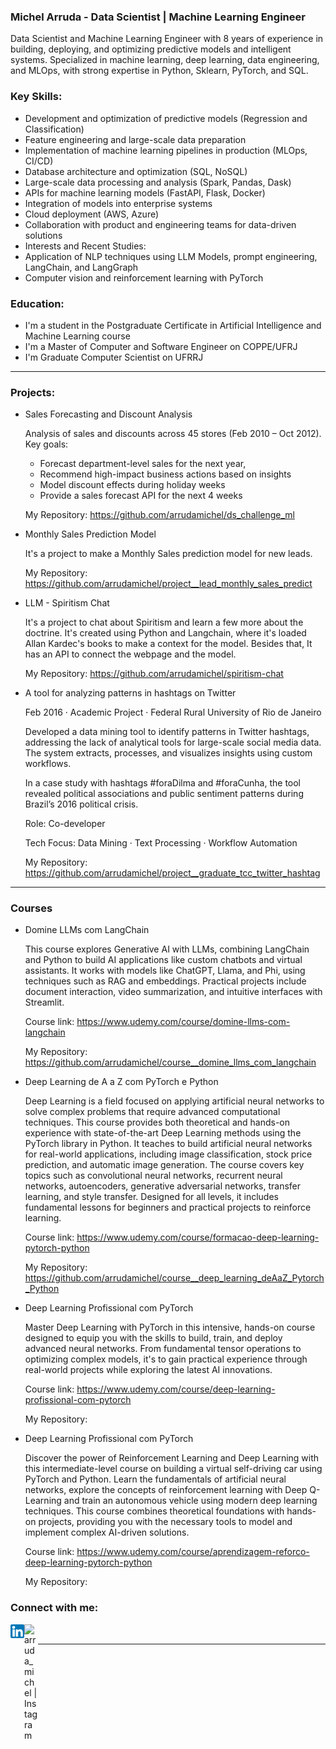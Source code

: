 ### Michel Arruda - Data Scientist | Machine Learning Engineer

Data Scientist and Machine Learning Engineer with 8 years of experience in building, deploying, and optimizing predictive models and intelligent systems. Specialized in machine learning, deep learning, data engineering, and MLOps, with strong expertise in Python, Sklearn, PyTorch, and SQL.

### Key Skills:

- Development and optimization of predictive models (Regression and Classification)
- Feature engineering and large-scale data preparation
- Implementation of machine learning pipelines in production (MLOps, CI/CD)
- Database architecture and optimization (SQL, NoSQL)
- Large-scale data processing and analysis (Spark, Pandas, Dask)
- APIs for machine learning models (FastAPI, Flask, Docker)
- Integration of models into enterprise systems
- Cloud deployment (AWS, Azure)
- Collaboration with product and engineering teams for data-driven solutions
- Interests and Recent Studies:
- Application of NLP techniques using LLM Models, prompt engineering, LangChain, and LangGraph
- Computer vision and reinforcement learning with PyTorch

### Education:

- I'm a student in the Postgraduate Certificate in Artificial Intelligence and Machine Learning course
- I'm a Master of Computer and Software Engineer on COPPE/UFRJ
- I'm Graduate Computer Scientist on UFRRJ

---
### Projects:

- Sales Forecasting and Discount Analysis
  
  Analysis of sales and discounts across 45 stores (Feb 2010 – Oct 2012).
  Key goals: 
    - Forecast department-level sales for the next year, 
    - Recommend high-impact business actions based on insights
    - Model discount effects during holiday weeks
    - Provide a sales forecast API for the next 4 weeks

  My Repository: https://github.com/arrudamichel/ds_challenge_ml

- Monthly Sales Prediction Model

  It's a project to make a Monthly Sales prediction model for new leads.

  My Repository: https://github.com/arrudamichel/project__lead_monthly_sales_predict

- LLM - Spiritism Chat
  
  It's a project to chat about Spiritism and learn a few more about the doctrine.
  It's created using Python and Langchain, where it's loaded Allan Kardec's books to make a context for the model.
  Besides that, It has an API to connect the webpage and the model.

  My Repository: https://github.com/arrudamichel/spiritism-chat

- A tool for analyzing patterns in hashtags on Twitter

  Feb 2016 · Academic Project · Federal Rural University of Rio de Janeiro

  Developed a data mining tool to identify patterns in Twitter hashtags, addressing the lack of analytical tools for large-scale social media data. The system extracts, processes, and visualizes insights using custom workflows.

  In a case study with hashtags #foraDilma and #foraCunha, the tool revealed political associations and public sentiment patterns during Brazil’s 2016 political crisis.

  Role: Co-developer
  
  Tech Focus: Data Mining · Text Processing · Workflow Automation

  My Repository: https://github.com/arrudamichel/project__graduate_tcc_twitter_hashtag

---
### Courses 

- Domine LLMs com LangChain

  This course explores Generative AI with LLMs, combining LangChain and Python to build AI applications like custom chatbots and virtual assistants. It works with models like ChatGPT, Llama, and Phi, using techniques such as RAG and embeddings. Practical projects include document interaction, video summarization, and intuitive interfaces with Streamlit. 
  
  Course link: https://www.udemy.com/course/domine-llms-com-langchain
  
  My Repository: https://github.com/arrudamichel/course__domine_llms_com_langchain

- Deep Learning de A a Z com PyTorch e Python

  Deep Learning is a field focused on applying artificial neural networks to solve complex problems that require advanced computational techniques. This course provides both theoretical and hands-on experience with state-of-the-art Deep Learning methods using the PyTorch library in Python. It teaches to build artificial neural networks for real-world applications, including image classification, stock price prediction, and automatic image generation. The course covers key topics such as convolutional neural networks, recurrent neural networks, autoencoders, generative adversarial networks, transfer learning, and style transfer. Designed for all levels, it includes fundamental lessons for beginners and practical projects to reinforce learning. 
  
  Course link: https://www.udemy.com/course/formacao-deep-learning-pytorch-python

  My Repository: https://github.com/arrudamichel/course__deep_learning_deAaZ_Pytorch_Python

- Deep Learning Profissional com PyTorch

  Master Deep Learning with PyTorch in this intensive, hands-on course designed to equip you with the skills to build, train, and deploy advanced neural networks. From fundamental tensor operations to optimizing complex models, it's to gain practical experience through real-world projects while exploring the latest AI innovations.
  
  Course link: https://www.udemy.com/course/deep-learning-profissional-com-pytorch
  
  My Repository: 

- Deep Learning Profissional com PyTorch

  Discover the power of Reinforcement Learning and Deep Learning with this intermediate-level course on building a virtual self-driving car using PyTorch and Python. Learn the fundamentals of artificial neural networks, explore the concepts of reinforcement learning with Deep Q-Learning and train an autonomous vehicle using modern deep learning techniques. This course combines theoretical foundations with hands-on projects, providing you with the necessary tools to model and implement complex AI-driven solutions. 
  
  Course link: https://www.udemy.com/course/aprendizagem-reforco-deep-learning-pytorch-python
  
  My Repository: 

### Connect with me:

[<img align="left"  width="22px" src="logo-linkedin.png" />](https://linkedin.com/in/arrudamichel)

[<img align="left" alt="arruda_michel | Instagram" width="22px" src="https://upload.wikimedia.org/wikipedia/commons/5/58/Instagram-Icon.png" />](https://instagram.com/arruda_michel)

<br />

---
[linkedin]: linkedin.com/in/arrudamichel
[instagram]: https://instagram.com/arruda_michel
